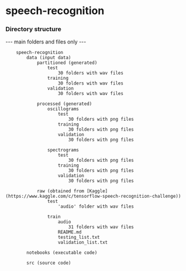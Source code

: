 # speech-recognition

### Directory structure
--- main folders and files only ---

		speech-recognition
			data (input data)
				partitioned (generated)
					test
						30 folders with wav files
					training
						30 folders with wav files
					validation
						30 folders with wav files
						
				processed (generated)
					oscillograms
						test
							30 folders with png files
						training
							30 folders with png files
						validation
							30 folders with png files
							
					spectrograms
						test
							30 folders with png files
						training
							30 folders with png files
						validation
							30 folders with png files
							
				raw (obtained from [Kaggle](https://www.kaggle.com/c/tensorflow-speech-recognition-challenge))
					test
						'audio' folder with wav files
						
					train
						audio
							31 folders with wav files
						README.md
						testing_list.txt
						validation_list.txt
						
			notebooks (executable code)
			
			src (source code)